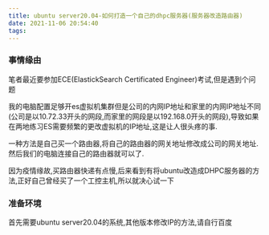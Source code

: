 ```yaml
---
title: ubuntu server20.04-如何打造一个自己的dhpc服务器(服务器改造路由器)
date: 2021-11-06 20:54:40
tags:
---
```


### 事情缘由

笔者最近要参加ECE(ElastickSearch Certificated Engineer)考试,但是遇到个问题

我的电脑配置足够开es虚拟机集群但是公司的内网IP地址和家里的内网IP地址不同(公司是以10.72.33开头的网段,而家里的网段是以192.168.0开头的网段),导致如果在两地练习ES需要频繁的更改虚拟机的IP地址,这是让人很头疼的事.

一种方法是自己买一个路由器,将自己的路由器的网关地址修改成公司的网关地址.然后我们的电脑连接自己的路由器就可以了.

因为疫情缘故,买路由器快递有点慢,后来看到有将ubuntu改造成DHPC服务器的方法,正好自己曾经买了一个工控主机,所以就决心试一下

### 准备环境

首先需要ubuntu server20.04的系统,其他版本修改IP的方法,请自行百度


